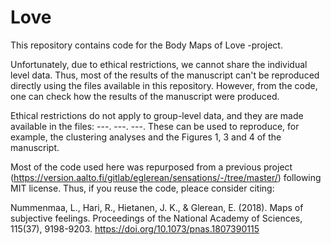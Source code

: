 # Love
This repository contains code for the Body Maps of Love -project.

Unfortunately, due to ethical restrictions, we cannot share the individual level data. Thus, most of the results of the manuscript can't be reproduced directly using the files available in this repository. However, from the code, one can check how the results of the manuscript were produced. 

Ethical restrictions do not apply to group-level data, and they are made available in the files: ---. ---. ---. These can be used to reproduce, for example, the clustering analyses and the Figures 1, 3 and 4 of the manuscript.

Most of the code used here was repurposed from a previous project (https://version.aalto.fi/gitlab/eglerean/sensations/-/tree/master/) following MIT license. Thus, if you reuse the code, pleace consider citing:

Nummenmaa, L., Hari, R., Hietanen, J. K., & Glerean, E. (2018). Maps of subjective feelings. Proceedings of the National Academy of Sciences, 115(37), 9198-9203. https://doi.org/10.1073/pnas.1807390115



